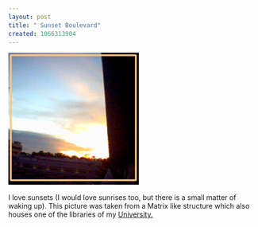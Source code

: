 ```yaml
--- 
layout: post
title: " Sunset Boulevard"
created: 1066313904
---
```

<img src="/files/sunset@library_T610.png" alt="Sunset">

I love sunsets (I would love sunrises too, but there is a small matter of waking up). This picture was taken from a Matrix like structure which also houses one of the libraries of my <a href="http://www.ntu.edu.sg">University.</a>
